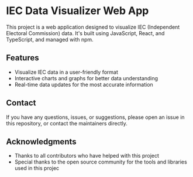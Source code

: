 # IEC Data Visualizer Web App

This project is a web application designed to visualize IEC (Independent Electoral Commission) data. It's built using JavaScript, React, and TypeScript, and managed with npm.

## Features

- Visualize IEC data in a user-friendly format
- Interactive charts and graphs for better data understanding
- Real-time data updates for the most accurate information



## Contact

If you have any questions, issues, or suggestions, please open an issue in this repository, or contact the maintainers directly.

## Acknowledgments

- Thanks to all contributors who have helped with this project
- Special thanks to the open source community for the tools and libraries used in this projec
